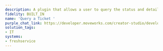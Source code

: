 ```yaml
---
description: A plugin that allows a user to query the status and details of a ticket.
fidelity: BUILT_IN
name: 'Query a Ticket '
purple_chat_link: https://developer.moveworks.com/creator-studio/developer-tools/purple-chat/?conversation=%7B%22startTimestamp%22%3A%2211%3A43%2BAM%22%2C%22messages%22%3A%5B%7B%22parts%22%3A%5B%7B%22richText%22%3A%22%3Cp%3ECan+you+get+me+the+details+for+ticket+264%3F%3C%2Fp%3E%22%7D%5D%2C%22role%22%3A%22user%22%7D%2C%7B%22parts%22%3A%5B%7B%22richText%22%3A%22Checking+the+details+for+ticket+264+in+Freshservice...%22%7D%2C%7B%22richText%22%3A%22%3Cb%3ETicket+Details%3A+264%3C%2Fb%3E%3Cbr%3E%3Cb%3EStatus%3A%3C%2Fb%3E+In+Progress%3Cbr%3E%3Cb%3EAssigned+to%3A%3C%2Fb%3E+Jenny+Smith%3Cbr%3E%3Cb%3EDue+Date%3A%3C%2Fb%3E+October+20%2C+2023%3Cbr%3E%3Cb%3ENotes%3A%3C%2Fb%3E+Awaiting+user+confirmation+on+hardware+replacement.%3Cbr%3E%22%7D%5D%2C%22role%22%3A%22assistant%22%7D%5D%7D
solution_tags:
- IT
systems:
- freshservice
---
```

